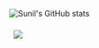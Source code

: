 <!-- 
[![Sunil's GitHub Banner](./assets/GitHubHeader.png)](https://ssuryawanshi.tech)
 -->
![Sunil's GitHub stats](https://github-readme-stats.vercel.app/api?username=07SRAJE&show_icons=true&theme=radical)
<!-- ![Sunil's GitHub stats](https://github-readme-stats.vercel.app/api?username=07SRAJE&show_icons=true&theme=chartreuse-dark) -->
<img align="center" style="margin:0.5rem" src="https://github-readme-stats.vercel.app/api/top-langs/?username=07SRAJE&hide=html,css&title_color=ffffff&text_color=c9cacc&icon_color=4AB197&bg_color=1A2B34" />

